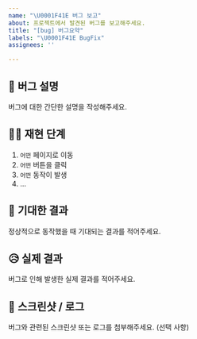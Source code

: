 ```yaml
---
name: "\U0001F41E 버그 보고"
about: 프로젝트에서 발견된 버그를 보고해주세요.
title: "[bug] 버그요약"
labels: "\U0001F41E BugFix"
assignees: ''

---
```


## 🐞 버그 설명
버그에 대한 간단한 설명을 작성해주세요.

## 🚶‍♂️ 재현 단계
1. `어떤` 페이지로 이동
2. `어떤` 버튼을 클릭
3. `어떤` 동작이 발생
4. ...

## 🤔 기대한 결과
정상적으로 동작했을 때 기대되는 결과를 적어주세요.

## 😥 실제 결과
버그로 인해 발생한 실제 결과를 적어주세요.

## 📸 스크린샷 / 로그
버그와 관련된 스크린샷 또는 로그를 첨부해주세요. (선택 사항)
